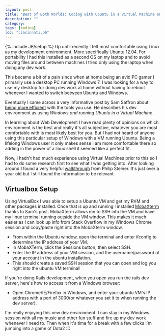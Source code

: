 ```yaml
---
layout: post
title: "Best of Both Worlds: Coding with Ubuntu in a Virtual Machine on Windows 7"
description: ""
category: 
tags: [coding]
loc: "cincinnati,oh"
---
```

{% include JB/setup %}
Up until recently I felt most comfortable using Linux as my development environment. More specifically Ubuntu 12.04. For portability I had this installed as a second OS on my laptop and to avoid moving files around between machines I tried only using the laptop when doing any dev work. 

This became a bit of a pain since when at home being an avid PC gamer I primarily use a desktop PC running Windows 7. I was looking for a way to use my desktop for doing dev work at home without having to reboot whenever I wanted to switch between Ubuntu and Windows.

Eventually I came across a very informative post by Sam Saffron about [being more efficient](http://samsaffron.com/archive/2013/05/03/eliminating-my-trivial-inconveniences) with the tools you use. He describes his dev environment as using *Windows and running Ubuntu in a Virtual Machine*.

In learning about Web Development I have read plenty of opinions on which environment is the best and really it's all subjective, whatever you are most comfortable with is most likely best for you. But I had not heard of anyone using this particular setup of Windows with a VM running Ubuntu. Being a lifelong Windows user it only makes sense I am more comfortable there so adding in the power of a linux shell it seemed like a perfect fit.

Now, I hadn't had much experience using Virtual Machines prior to this so I had to do some research first to see what I was getting into. After looking around I found a very helpful [walkthrough](http://www.psteiner.com/2012/04/rails-3-on-windows-ubuntu-on-virtualbox.html) from Philip Steiner. It's just over a year old but I still found the information to be relevant. 

Virtualbox Setup
----------------
Using VirtualBox I was able to setup a Ubuntu VM and get my RVM and other packages installed. Once that is up and running I installed [MobaXterm](http://mobaxterm.mobatek.net/) thanks to Sam's post. MobaXterm allows me to SSH into the VM and have my linux terminal running outside the VM window. This makes it much easier as I can look up info from Stack Overflow in my Windows Chrome session and copy/paste right into the MobaXterm window. 

* From within the Ubuntu window, open the terminal and enter ifconfig to determine the IP address of your VM.
* In MobaXTerm, click the Sessions button, then select SSH.
* Enter the IP address of your VM session, and the username/password of your account in the ubuntu installation.
* This should create a saved SSH session that you can open and log you right into the ubuntu VM terminal!

If you're doing Rails development, when you open you run the rails dev server, here's how to access it from a Windows browser:

* Open Chrome/IE/Firefox in Windows, and enter your ubuntu VM's IP address with a port of 3000(or whatever you set it to when running the dev server).

I'm really enjoying this new dev environment. I can stay in my Windows session with all my music and other fun stuff and fire up my dev work whenever I need to. Then when it's time for a break with a few clicks I'm jumping into a game of Dota2 :D




